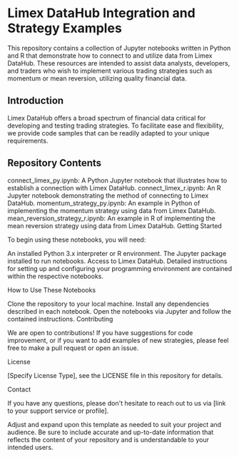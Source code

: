 # Limex DataHub Integration and Strategy Examples

This repository contains a collection of Jupyter notebooks written in Python and R that demonstrate how to connect to and utilize data from Limex DataHub. These resources are intended to assist data analysts, developers, and traders who wish to implement various trading strategies such as momentum or mean reversion, utilizing quality financial data.

## Introduction

Limex DataHub offers a broad spectrum of financial data critical for developing and testing trading strategies. To facilitate ease and flexibility, we provide code samples that can be readily adapted to your unique requirements.

## Repository Contents

connect_limex_py.ipynb: A Python Jupyter notebook that illustrates how to establish a connection with Limex DataHub.
connect_limex_r.ipynb: An R Jupyter notebook demonstrating the method of connecting to Limex DataHub.
momentum_strategy_py.ipynb: An example in Python of implementing the momentum strategy using data from Limex DataHub.
mean_reversion_strategy_r.ipynb: An example in R of implementing the mean reversion strategy using data from Limex DataHub.
Getting Started

To begin using these notebooks, you will need:

An installed Python 3.x interpreter or R environment.
The Jupyter package installed to run notebooks.
Access to Limex DataHub.
Detailed instructions for setting up and configuring your programming environment are contained within the respective notebooks.

How to Use These Notebooks

Clone the repository to your local machine.
Install any dependencies described in each notebook.
Open the notebooks via Jupyter and follow the contained instructions.
Contributing

We are open to contributions! If you have suggestions for code improvement, or if you want to add examples of new strategies, please feel free to make a pull request or open an issue.

License

[Specify License Type], see the LICENSE file in this repository for details.

Contact

If you have any questions, please don't hesitate to reach out to us via [link to your support service or profile].

Adjust and expand upon this template as needed to suit your project and audience. Be sure to include accurate and up-to-date information that reflects the content of your repository and is understandable to your intended users.

